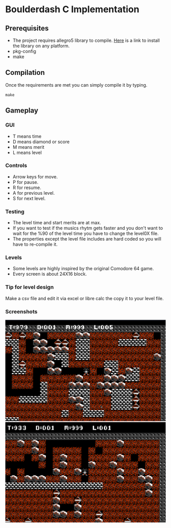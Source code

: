 # Boulderdash C Implementation

## Prerequisites
* The project requires allegro5 library to compile. [Here](https://github.com/liballeg/allegro_wiki/wiki/Quickstart) is a link to install the library on any platform.
* pkg-config 
* make
## Compilation
Once the requirements are met you can simply compile it by typing.
```
make
```
## Gameplay
### GUI
* T means time
* D means diamond or score
* M means merit
* L means level

### Controls
* Arrow keys for move.
* P for pause.
* R for resume.
* A for previous level.
* S for next level.

### Testing
* The level time and start merits are at max.
* If you want to test if the musics rhytm gets faster and you don't want to wait for the %90 of the level time you have to change the level0X file.
* The properties except the level file includes are hard coded so you will have to re-compile it.

### Levels
* Some levels are highly inspired by the original Comodore 64 game.
* Every screen is about 24X16 block.

### Tip for level design
Make a csv file and edit it via excel or libre calc the copy it to your level file.
### Screenshots
![ScreenShot](/screenshots/1.png)
![ScreenShot2](/screenshots/2.png)
